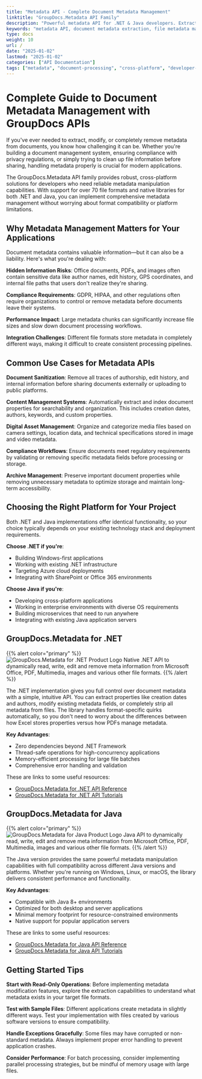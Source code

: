 ```yaml
---
title: "Metadata API - Complete Document Metadata Management"
linktitle: "GroupDocs.Metadata API Family"
description: "Powerful metadata API for .NET & Java developers. Extract, edit, and manage document metadata across 70+ file formats with cross-platform support."
keywords: "metadata API, document metadata extraction, file metadata management, metadata manipulation library, .NET metadata API, Java metadata library"
type: docs
weight: 10
url: /
date: "2025-01-02"
lastmod: "2025-01-02"
categories: ["API Documentation"]
tags: ["metadata", "document-processing", "cross-platform", "developer-tools"]
---
```


# Complete Guide to Document Metadata Management with GroupDocs APIs

If you've ever needed to extract, modify, or completely remove metadata from documents, you know how challenging it can be. Whether you're building a document management system, ensuring compliance with privacy regulations, or simply trying to clean up file information before sharing, handling metadata properly is crucial for modern applications.

The GroupDocs.Metadata API family provides robust, cross-platform solutions for developers who need reliable metadata manipulation capabilities. With support for over 70 file formats and native libraries for both .NET and Java, you can implement comprehensive metadata management without worrying about format compatibility or platform limitations.

## Why Metadata Management Matters for Your Applications

Document metadata contains valuable information—but it can also be a liability. Here's what you're dealing with:

**Hidden Information Risks**: Office documents, PDFs, and images often contain sensitive data like author names, edit history, GPS coordinates, and internal file paths that users don't realize they're sharing.

**Compliance Requirements**: GDPR, HIPAA, and other regulations often require organizations to control or remove metadata before documents leave their systems.

**Performance Impact**: Large metadata chunks can significantly increase file sizes and slow down document processing workflows.

**Integration Challenges**: Different file formats store metadata in completely different ways, making it difficult to create consistent processing pipelines.

## Common Use Cases for Metadata APIs

**Document Sanitization**: Remove all traces of authorship, edit history, and internal information before sharing documents externally or uploading to public platforms.

**Content Management Systems**: Automatically extract and index document properties for searchability and organization. This includes creation dates, authors, keywords, and custom properties.

**Digital Asset Management**: Organize and categorize media files based on camera settings, location data, and technical specifications stored in image and video metadata.

**Compliance Workflows**: Ensure documents meet regulatory requirements by validating or removing specific metadata fields before processing or storage.

**Archive Management**: Preserve important document properties while removing unnecessary metadata to optimize storage and maintain long-term accessibility.

## Choosing the Right Platform for Your Project

Both .NET and Java implementations offer identical functionality, so your choice typically depends on your existing technology stack and deployment requirements.

**Choose .NET if you're**:
- Building Windows-first applications
- Working with existing .NET infrastructure
- Targeting Azure cloud deployments
- Integrating with SharePoint or Office 365 environments

**Choose Java if you're**:
- Developing cross-platform applications
- Working in enterprise environments with diverse OS requirements
- Building microservices that need to run anywhere
- Integrating with existing Java application servers

## GroupDocs.Metadata for .NET

{{% alert color="primary" %}} 
![GroupDocs.Metadata for .NET Product Logo](gdocs_net.png)
Native .NET API to dynamically read, write, edit and remove meta information from Microsoft Office, PDF, Multimedia, images and various other file formats.
{{% /alert %}} 

The .NET implementation gives you full control over document metadata with a simple, intuitive API. You can extract properties like creation dates and authors, modify existing metadata fields, or completely strip all metadata from files. The library handles format-specific quirks automatically, so you don't need to worry about the differences between how Excel stores properties versus how PDFs manage metadata.

**Key Advantages**:
- Zero dependencies beyond .NET Framework
- Thread-safe operations for high-concurrency applications
- Memory-efficient processing for large file batches
- Comprehensive error handling and validation

These are links to some useful resources:
- [GroupDocs.Metadata for .NET API Reference](/metadata/net/)
- [GroupDocs.Metadata for .NET API Tutorials](https://tutorials.groupdocs.com/metadata/net/)

## GroupDocs.Metadata for Java

{{% alert color="primary" %}}
![GroupDocs.Metadata for Java Product Logo](gdocs_java.png)
Java API to dynamically read, write, edit and remove meta information from Microsoft Office, PDF, Multimedia, images and various other file formats.
{{% /alert %}}

The Java version provides the same powerful metadata manipulation capabilities with full compatibility across different Java versions and platforms. Whether you're running on Windows, Linux, or macOS, the library delivers consistent performance and functionality.

**Key Advantages**:
- Compatible with Java 8+ environments
- Optimized for both desktop and server applications
- Minimal memory footprint for resource-constrained environments
- Native support for popular application servers

These are links to some useful resources:
- [GroupDocs.Metadata for Java API Reference](/metadata/java/)
- [GroupDocs.Metadata for Java API Tutorials](https://tutorials.groupdocs.com/metadata/java/)

## Getting Started Tips

**Start with Read-Only Operations**: Before implementing metadata modification features, explore the extraction capabilities to understand what metadata exists in your target file formats.

**Test with Sample Files**: Different applications create metadata in slightly different ways. Test your implementation with files created by various software versions to ensure compatibility.

**Handle Exceptions Gracefully**: Some files may have corrupted or non-standard metadata. Always implement proper error handling to prevent application crashes.

**Consider Performance**: For batch processing, consider implementing parallel processing strategies, but be mindful of memory usage with large files.

